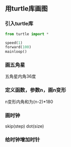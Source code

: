 ## 用turtle库画图

### 引入turtle库

```python
from turtle import *

speed(1)
forward(100)
mainloop()
```

### 画五角星

五角星内角36度

### 定义函数，参数n，画n变形

n变形内角和为(n-2)*180

### 画时钟

skip(step)
dot(size)

### 给时钟增加时针
